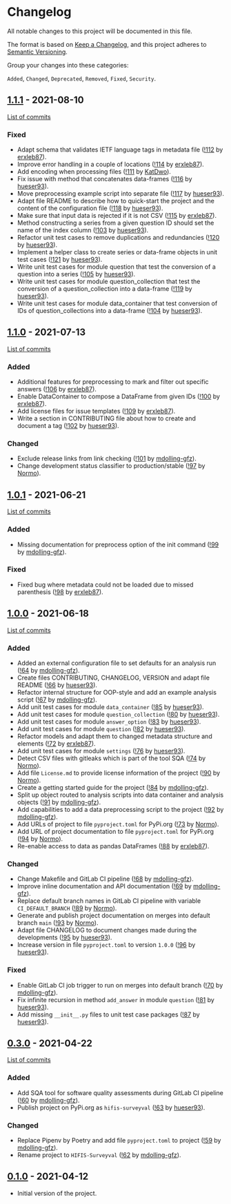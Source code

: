 <!--
hifis-surveyval
Framework to help developing analysis scripts for the HIFIS Software survey.

SPDX-FileCopyrightText: 2021 HIFIS Software <support@hifis.net>

SPDX-License-Identifier: GPL-3.0-or-later

This program is free software: you can redistribute it and/or modify
it under the terms of the GNU General Public License as published by
the Free Software Foundation, either version 3 of the License, or
(at your option) any later version.

This program is distributed in the hope that it will be useful,
but WITHOUT ANY WARRANTY; without even the implied warranty of
MERCHANTABILITY or FITNESS FOR A PARTICULAR PURPOSE.  See the
GNU General Public License for more details.

You should have received a copy of the GNU General Public License
along with this program. If not, see <http://www.gnu.org/licenses/>.
-->

# Changelog

All notable changes to this project will be documented in this file.

The format is based on [Keep a Changelog](https://keepachangelog.com/en/1.0.0/),
and this project adheres to [Semantic Versioning](https://semver.org/spec/v2.0.0.html).

Group your changes into these categories:

`Added`, `Changed`, `Deprecated`, `Removed`, `Fixed`, `Security`.

## [1.1.1](https://gitlab.hzdr.de/hifis/overall/surveys/hifis-surveyval/-/releases/v1.1.1) - 2021-08-10

[List of commits](https://gitlab.hzdr.de/hifis/overall/surveys/hifis-surveyval/-/compare/v1.1.0...v1.1.1)

### Fixed
- Adapt schema that validates IETF language tags in metadata file
  ([!112](https://gitlab.hzdr.de/hifis/overall/surveys/hifis-surveyval/-/merge_requests/112)
  by [erxleb87](https://gitlab.hzdr.de/erxleb87)).
- Improve error handling in a couple of locations
  ([!114](https://gitlab.hzdr.de/hifis/overall/surveys/hifis-surveyval/-/merge_requests/114)
  by [erxleb87](https://gitlab.hzdr.de/erxleb87)).
- Add encoding when processing files
  ([!111](https://gitlab.hzdr.de/hifis/overall/surveys/hifis-surveyval/-/merge_requests/111)
  by [KatDwo](https://gitlab.hzdr.de/KatDwo)).
- Fix issue with method that concatenates data-frames
  ([!116](https://gitlab.hzdr.de/hifis/overall/surveys/hifis-surveyval/-/merge_requests/116)
  by [hueser93](https://gitlab.hzdr.de/hueser93)).
- Move preprocessing example script into separate file
  ([!117](https://gitlab.hzdr.de/hifis/overall/surveys/hifis-surveyval/-/merge_requests/117)
  by [hueser93](https://gitlab.hzdr.de/hueser93)).
- Adapt file README to describe how to quick-start the project and the content of the configuration file
  ([!118](https://gitlab.hzdr.de/hifis/overall/surveys/hifis-surveyval/-/merge_requests/118)
  by [hueser93](https://gitlab.hzdr.de/hueser93)).
- Make sure that input data is rejected if it is not CSV
  ([!115](https://gitlab.hzdr.de/hifis/overall/surveys/hifis-surveyval/-/merge_requests/115)
  by [erxleb87](https://gitlab.hzdr.de/erxleb87)).
- Method constructing a series from a given question ID should set the name of the index column
  ([!103](https://gitlab.hzdr.de/hifis/overall/surveys/hifis-surveyval/-/merge_requests/103)
  by [hueser93](https://gitlab.hzdr.de/hueser93)).
- Refactor unit test cases to remove duplications and redundancies
  ([!120](https://gitlab.hzdr.de/hifis/overall/surveys/hifis-surveyval/-/merge_requests/120)
  by [hueser93](https://gitlab.hzdr.de/hueser93)).
- Implement a helper class to create series or data-frame objects in unit test cases
  ([!121](https://gitlab.hzdr.de/hifis/overall/surveys/hifis-surveyval/-/merge_requests/121)
  by [hueser93](https://gitlab.hzdr.de/hueser93)).
- Write unit test cases for module question that test the conversion of a question into a series
  ([!105](https://gitlab.hzdr.de/hifis/overall/surveys/hifis-surveyval/-/merge_requests/105)
  by [hueser93](https://gitlab.hzdr.de/hueser93)).
- Write unit test cases for module question_collection that test the conversion of a question_collection into a data-frame
  ([!119](https://gitlab.hzdr.de/hifis/overall/surveys/hifis-surveyval/-/merge_requests/119)
  by [hueser93](https://gitlab.hzdr.de/hueser93)).
- Write unit test cases for module data_container that test conversion of IDs of question_collections into a data-frame
  ([!104](https://gitlab.hzdr.de/hifis/overall/surveys/hifis-surveyval/-/merge_requests/104)
  by [hueser93](https://gitlab.hzdr.de/hueser93)).

## [1.1.0](https://gitlab.hzdr.de/hifis/overall/surveys/hifis-surveyval/-/releases/v1.1.0) - 2021-07-13

[List of commits](https://gitlab.hzdr.de/hifis/overall/surveys/hifis-surveyval/-/compare/v1.0.1...v1.1.0)

### Added
- Additional features for preprocessing to mark and filter out specific answers
  ([!106](https://gitlab.hzdr.de/hifis/overall/surveys/hifis-surveyval/-/merge_requests/106)
  by [erxleb87](https://gitlab.hzdr.de/erxleb87)).
- Enable DataContainer to compose a DataFrame from given IDs
  ([!100](https://gitlab.hzdr.de/hifis/overall/surveys/hifis-surveyval/-/merge_requests/100)
  by [erxleb87](https://gitlab.hzdr.de/erxleb87)).
- Add license files for issue templates
  ([!109](https://gitlab.hzdr.de/hifis/overall/surveys/hifis-surveyval/-/merge_requests/109)
  by [erxleb87](https://gitlab.hzdr.de/erxleb87)).
- Write a section in CONTRIBUTING file about how to create and document a tag
  ([!102](https://gitlab.hzdr.de/hifis/overall/surveys/hifis-surveyval/-/merge_requests/102)
  by [hueser93](https://gitlab.hzdr.de/hueser93)).
  
### Changed
- Exclude release links from link checking
  ([!101](https://gitlab.hzdr.de/hifis/overall/surveys/hifis-surveyval/-/merge_requests/101)
  by [mdolling-gfz](https://gitlab.hzdr.de/mdolling-gfz)).
- Change development status classifier to production/stable 
  ([!97](https://gitlab.hzdr.de/hifis/overall/surveys/hifis-surveyval/-/merge_requests/97)
  by [Normo](https://gitlab.hzdr.de/Normo)).
  
## [1.0.1](https://gitlab.hzdr.de/hifis/overall/surveys/hifis-surveyval/-/releases/v1.0.1) - 2021-06-21

[List of commits](https://gitlab.hzdr.de/hifis/overall/surveys/hifis-surveyval/-/compare/v1.0.0...v1.0.1)

### Added
- Missing documentation for preprocess option of the init command
  ([!99](https://gitlab.hzdr.de/hifis/overall/surveys/hifis-surveyval/-/merge_requests/99)
  by [mdolling-gfz](https://gitlab.hzdr.de/mdolling-gfz)).

### Fixed
- Fixed bug where metadata could not be loaded due to missed parenthesis
  ([!98](https://gitlab.hzdr.de/hifis/overall/surveys/hifis-surveyval/-/merge_requests/98)
  by [erxleb87](https://gitlab.hzdr.de/erxleb87)).
  
## [1.0.0](https://gitlab.hzdr.de/hifis/overall/surveys/hifis-surveyval/-/releases/v1.0.0) - 2021-06-18

[List of commits](https://gitlab.hzdr.de/hifis/overall/surveys/hifis-surveyval/-/compare/v0.3.0...v1.0.0)

### Added
- Added an external configuration file to set defaults for an analysis run
  ([!64](https://gitlab.hzdr.de/hifis/overall/surveys/hifis-surveyval/-/merge_requests/64)
  by [mdolling-gfz](https://gitlab.hzdr.de/mdolling-gfz)).
- Create files CONTRIBUTING, CHANGELOG, VERSION and adapt file README
  ([!66](https://gitlab.hzdr.de/hifis/overall/surveys/hifis-surveyval/-/merge_requests/66)
  by [hueser93](https://gitlab.hzdr.de/hueser93)).
- Refactor internal structure for OOP-style and add an example analysis script
  ([!67](https://gitlab.hzdr.de/hifis/overall/surveys/hifis-surveyval/-/merge_requests/67)
  by [mdolling-gfz](https://gitlab.hzdr.de/mdolling-gfz)).
- Add unit test cases for module `data_container`
  ([!85](https://gitlab.hzdr.de/hifis/overall/surveys/hifis-surveyval/-/merge_requests/85)
  by [hueser93](https://gitlab.hzdr.de/hueser93)).
- Add unit test cases for module `question_collection`
  ([!80](https://gitlab.hzdr.de/hifis/overall/surveys/hifis-surveyval/-/merge_requests/80)
  by [hueser93](https://gitlab.hzdr.de/hueser93)).
- Add unit test cases for module `answer_option`
  ([!83](https://gitlab.hzdr.de/hifis/overall/surveys/hifis-surveyval/-/merge_requests/83)
  by [hueser93](https://gitlab.hzdr.de/hueser93)).
- Add unit test cases for module `question`
  ([!82](https://gitlab.hzdr.de/hifis/overall/surveys/hifis-surveyval/-/merge_requests/82)
  by [hueser93](https://gitlab.hzdr.de/hueser93)).
- Refactor models and adapt them to changed metadata structure and elements
  ([!72](https://gitlab.hzdr.de/hifis/overall/surveys/hifis-surveyval/-/merge_requests/72)
  by [erxleb87](https://gitlab.hzdr.de/erxleb87)).
- Add unit test cases for module `settings`
  ([!76](https://gitlab.hzdr.de/hifis/overall/surveys/hifis-surveyval/-/merge_requests/76)
  by [hueser93](https://gitlab.hzdr.de/hueser93)).
- Detect CSV files with gitleaks which is part of the tool SQA
  ([!74](https://gitlab.hzdr.de/hifis/overall/surveys/hifis-surveyval/-/merge_requests/74)
  by [Normo](https://gitlab.hzdr.de/Normo)).
- Add file `License.md` to provide license information of the project
  ([!90](https://gitlab.hzdr.de/hifis/overall/surveys/hifis-surveyval/-/merge_requests/90)
  by [Normo](https://gitlab.hzdr.de/Normo)).
- Create a getting started guide for the project
  ([!84](https://gitlab.hzdr.de/hifis/overall/surveys/hifis-surveyval/-/merge_requests/84)
  by [mdolling-gfz](https://gitlab.hzdr.de/mdolling-gfz)).
- Split up object routed to analysis scripts into data container and analysis objects
  ([!91](https://gitlab.hzdr.de/hifis/overall/surveys/hifis-surveyval/-/merge_requests/91)
  by [mdolling-gfz](https://gitlab.hzdr.de/mdolling-gfz)).
- Add capabilities to add a data preprocessing script to the project
  ([!92](https://gitlab.hzdr.de/hifis/overall/surveys/hifis-surveyval/-/merge_requests/92)
  by [mdolling-gfz](https://gitlab.hzdr.de/mdolling-gfz)).
- Add URLs of project to file `pyproject.toml` for PyPi.org
  ([!73](https://gitlab.hzdr.de/hifis/overall/surveys/hifis-surveyval/-/merge_requests/73)
  by [Normo](https://gitlab.hzdr.de/Normo)).
- Add URL of project documentation to file `pyproject.toml` for PyPi.org
  ([!94](https://gitlab.hzdr.de/hifis/overall/surveys/hifis-surveyval/-/merge_requests/94)
  by [Normo](https://gitlab.hzdr.de/Normo)).
- Re-enable access to data as pandas DataFrames
  ([!88](https://gitlab.hzdr.de/hifis/overall/surveys/hifis-surveyval/-/merge_requests/88)
  by [erxleb87](https://gitlab.hzdr.de/erxleb87)).
  
### Changed
- Change Makefile and GitLab CI pipeline
  ([!68](https://gitlab.hzdr.de/hifis/overall/surveys/hifis-surveyval/-/merge_requests/68)
  by [mdolling-gfz](https://gitlab.hzdr.de/mdolling-gfz)).
- Improve inline documentation and API documentation
  ([!69](https://gitlab.hzdr.de/hifis/overall/surveys/hifis-surveyval/-/merge_requests/69)
  by [mdolling-gfz](https://gitlab.hzdr.de/mdolling-gfz)).
- Replace default branch names in GitLab CI pipeline with variable `CI_DEFAULT_BRANCH`
  ([!89](https://gitlab.hzdr.de/hifis/overall/surveys/hifis-surveyval/-/merge_requests/89)
  by [Normo](https://gitlab.hzdr.de/Normo)).
- Generate and publish project documentation on merges into default branch `main`
  ([!93](https://gitlab.hzdr.de/hifis/overall/surveys/hifis-surveyval/-/merge_requests/93)
  by [Normo](https://gitlab.hzdr.de/Normo)).
- Adapt file CHANGELOG to document changes made during the developments
  ([!95](https://gitlab.hzdr.de/hifis/overall/surveys/hifis-surveyval/-/merge_requests/95)
  by [hueser93](https://gitlab.hzdr.de/hueser93)).
- Increase version in file `pyproject.toml` to version `1.0.0`
  ([!96](https://gitlab.hzdr.de/hifis/overall/surveys/hifis-surveyval/-/merge_requests/96)
  by [hueser93](https://gitlab.hzdr.de/hueser93)).

### Fixed
- Enable GitLab CI job trigger to run on merges into default branch
  ([!70](https://gitlab.hzdr.de/hifis/overall/surveys/hifis-surveyval/-/merge_requests/70)
  by [mdolling-gfz](https://gitlab.hzdr.de/mdolling-gfz)).
- Fix infinite recursion in method `add_answer` in module `question`
  ([!81](https://gitlab.hzdr.de/hifis/overall/surveys/hifis-surveyval/-/merge_requests/81)
  by [hueser93](https://gitlab.hzdr.de/hueser93)).
- Add missing `__init__.py` files to unit test case packages
  ([!87](https://gitlab.hzdr.de/hifis/overall/surveys/hifis-surveyval/-/merge_requests/87)
  by [hueser93](https://gitlab.hzdr.de/hueser93)).

## [0.3.0](https://gitlab.hzdr.de/hifis/overall/surveys/hifis-surveyval/-/releases/v0.3.0) - 2021-04-22

[List of commits](https://gitlab.hzdr.de/hifis/overall/surveys/hifis-surveyval/-/compare/v0.1.0...v0.3.0)

### Added
- Add SQA tool for software quality assessments during GitLab CI pipeline
  ([!60](https://gitlab.hzdr.de/hifis/overall/surveys/hifis-surveyval/-/merge_requests/60)
  by [mdolling-gfz](https://gitlab.hzdr.de/mdolling-gfz)).
- Publish project on PyPi.org as `hifis-surveyval`
  ([!63](https://gitlab.hzdr.de/hifis/overall/surveys/hifis-surveyval/-/merge_requests/63)
  by [hueser93](https://gitlab.hzdr.de/hueser93)).

### Changed
- Replace Pipenv by Poetry and add file `pyproject.toml` to project
  ([!59](https://gitlab.hzdr.de/hifis/overall/surveys/hifis-surveyval/-/merge_requests/59)
  by [mdolling-gfz](https://gitlab.hzdr.de/mdolling-gfz)).
- Rename project to `HIFIS-Surveyval`
  ([!62](https://gitlab.hzdr.de/hifis/overall/surveys/hifis-surveyval/-/merge_requests/62)
  by [mdolling-gfz](https://gitlab.hzdr.de/mdolling-gfz)).

## [0.1.0](https://gitlab.hzdr.de/hifis/overall/surveys/hifis-surveyval/-/releases/v0.1.0) - 2021-04-12

- Initial version of the project.
